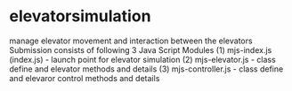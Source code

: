 # elevatorsimulation
manage elevator movement and interaction between the elevators
Submission consists of following 3 Java Script Modules
(1) mjs-index.js (index.js) - launch point for elevator simulation
(2) mjs-elevator.js - class define and elevator methods and details
(3) mjs-controller.js - class define and elevaror control methods and details 
